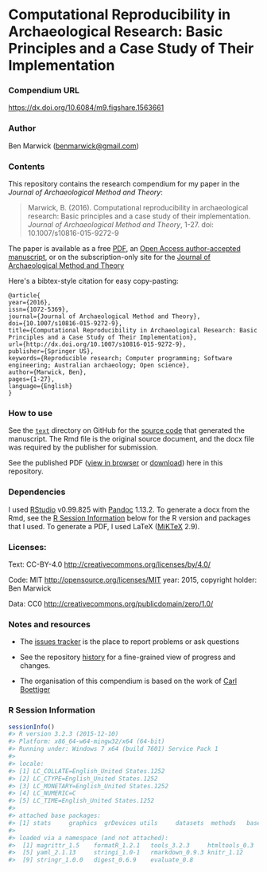 <!-- README.md is generated from README.Rmd. Please edit that file -->
Computational Reproducibility in Archaeological Research: Basic Principles and a Case Study of Their Implementation
===================================================================================================================

### Compendium URL

<https://dx.doi.org/10.6084/m9.figshare.1563661>

### Author

Ben Marwick (<benmarwick@gmail.com>)

### Contents

This repository contains the research compendium for my paper in the *Journal of Archaeological Method and Theory*:

> Marwick, B. (2016). Computational reproducibility in archaeological research: Basic principles and a case study of their implementation. *Journal of Archaeological Method and Theory*, 1-27. doi: 10.1007/s10816-015-9272-9

The paper is available as a free [PDF](https://github.com/benmarwick/basic_computational_reproducibility_case_study/raw/master/published/Marwick_2016_basic_computational_reproducibility.pdf), an [Open Access author-accepted manuscript](https://github.com/benmarwick/basic_computational_reproducibility_case_study/raw/master/resubmit/basic_computational_reproducibility_.docx), or on the subscription-only site for the [Journal of Archaeological Method and Theory](http://link.springer.com/article/10.1007/s10816-015-9272-9)

Here's a bibtex-style citation for easy copy-pasting:

    @article{
    year={2016},
    issn={1072-5369},
    journal={Journal of Archaeological Method and Theory},
    doi={10.1007/s10816-015-9272-9},
    title={Computational Reproducibility in Archaeological Research: Basic Principles and a Case Study of Their Implementation},
    url={http://dx.doi.org/10.1007/s10816-015-9272-9},
    publisher={Springer US},
    keywords={Reproducible research; Computer programming; Software engineering; Australian archaeology; Open science},
    author={Marwick, Ben},
    pages={1-27},
    language={English}
    }

### How to use

See the [`text`](https://github.com/benmarwick/basic_computational_reproducibility_case_study/tree/master/text) directory on GitHub for the [source code](https://github.com/benmarwick/basic_computational_reproducibility_case_study/blob/master/text/basic_computational_reproducibility.Rmd) that generated the manuscript. The Rmd file is the original source document, and the docx file was required by the publisher for submission.

See the published PDF ([view in browser](https://github.com/benmarwick/basic_computational_reproducibility_case_study/blob/master/published/Marwick_2016_basic_computational_reproducibility.pdf) or [download](https://github.com/benmarwick/basic_computational_reproducibility_case_study/raw/master/published/Marwick_2016_basic_computational_reproducibility.pdf)) here in this repository.

### Dependencies

I used [RStudio](http://rstudio.com/) v0.99.825 with [Pandoc](http://pandoc.org/) 1.13.2. To generate a docx from the Rmd, see the [R Session Information](https://github.com/benmarwick/basic_computational_reproducibility_case_study#r-session-information) below for the R version and packages that I used. To generate a PDF, I used LaTeX ([MiKTeX](http://miktex.org/) 2.9).

### Licenses:

Text: CC-BY-4.0 <http://creativecommons.org/licenses/by/4.0/>

Code: MIT <http://opensource.org/licenses/MIT> year: 2015, copyright holder: Ben Marwick

Data: CC0 <http://creativecommons.org/publicdomain/zero/1.0/>

### Notes and resources

-   The [issues tracker](https://github.com/benmarwick/basic_computational_reproducibility_case_study/issues) is the place to report problems or ask questions

-   See the repository [history](https://github.com/benmarwick/basic_computational_reproducibility_case_study/commits/master) for a fine-grained view of progress and changes.

-   The organisation of this compendium is based on the work of [Carl Boettiger](http://www.carlboettiger.info/)

### R Session Information

``` r
sessionInfo()
#> R version 3.2.3 (2015-12-10)
#> Platform: x86_64-w64-mingw32/x64 (64-bit)
#> Running under: Windows 7 x64 (build 7601) Service Pack 1
#> 
#> locale:
#> [1] LC_COLLATE=English_United States.1252 
#> [2] LC_CTYPE=English_United States.1252   
#> [3] LC_MONETARY=English_United States.1252
#> [4] LC_NUMERIC=C                          
#> [5] LC_TIME=English_United States.1252    
#> 
#> attached base packages:
#> [1] stats     graphics  grDevices utils     datasets  methods   base     
#> 
#> loaded via a namespace (and not attached):
#>  [1] magrittr_1.5    formatR_1.2.1   tools_3.2.3     htmltools_0.3  
#>  [5] yaml_2.1.13     stringi_1.0-1   rmarkdown_0.9.3 knitr_1.12     
#>  [9] stringr_1.0.0   digest_0.6.9    evaluate_0.8
```
